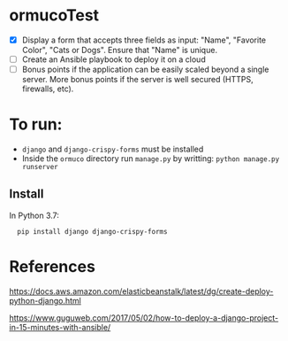 # ormucoTest

- [x] Display a form that accepts three fields as input: "Name", "Favorite Color", "Cats or Dogs". Ensure that "Name" is unique.
- [ ] Create an Ansible playbook to deploy it on a cloud
- [ ] Bonus points if the application can be easily scaled beyond a single server. More bonus points if the server is well secured (HTTPS, firewalls, etc).

# To run:
- `django` and `django-crispy-forms` must be installed
- Inside the `ormuco` directory run `manage.py` by writting: `python manage.py runserver`

## Install
In Python 3.7:
```
  pip install django django-crispy-forms
```

# References
https://docs.aws.amazon.com/elasticbeanstalk/latest/dg/create-deploy-python-django.html

https://www.guguweb.com/2017/05/02/how-to-deploy-a-django-project-in-15-minutes-with-ansible/

